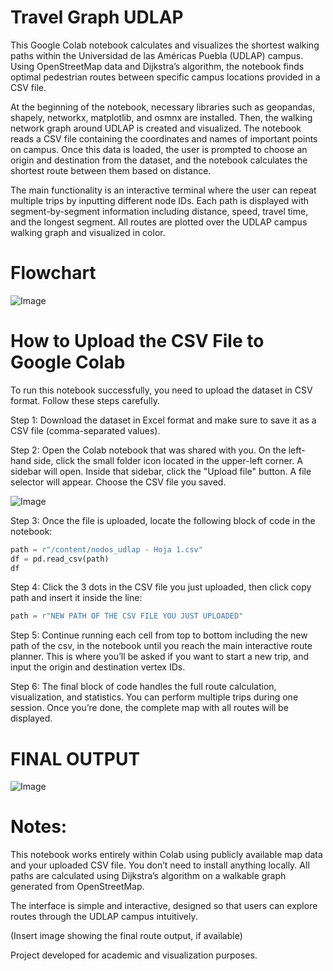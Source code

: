 # Travel Graph UDLAP


This Google Colab notebook calculates and visualizes the shortest walking paths within the Universidad de las Américas Puebla (UDLAP) campus. Using OpenStreetMap data and Dijkstra’s algorithm, the notebook finds optimal pedestrian routes between specific campus locations provided in a CSV file.

At the beginning of the notebook, necessary libraries such as geopandas, shapely, networkx, matplotlib, and osmnx are installed. Then, the walking network graph around UDLAP is created and visualized. The notebook reads a CSV file containing the coordinates and names of important points on campus. Once this data is loaded, the user is prompted to choose an origin and destination from the dataset, and the notebook calculates the shortest route between them based on distance.

The main functionality is an interactive terminal where the user can repeat multiple trips by inputting different node IDs. Each path is displayed with segment-by-segment information including distance, speed, travel time, and the longest segment. All routes are plotted over the UDLAP campus walking graph and visualized in color.

# Flowchart

![Image](https://github.com/user-attachments/assets/8f801a47-a6bf-4f4a-8d68-f8f67e58c5de)

# How to Upload the CSV File to Google Colab

To run this notebook successfully, you need to upload the dataset in CSV format. Follow these steps carefully.

Step 1: Download the dataset in Excel format and make sure to save it as a CSV file (comma-separated values).

Step 2: Open the Colab notebook that was shared with you. On the left-hand side, click the small folder icon located in the upper-left corner. A sidebar will open. Inside that sidebar, click the "Upload file" button. A file selector will appear. Choose the CSV file you saved.

![Image](https://github.com/user-attachments/assets/b27e9123-cfd9-4572-95b5-6ce01f8ad66c)

Step 3: Once the file is uploaded, locate the following block of code in the notebook:

```python
path = r"/content/nodos_udlap - Hoja 1.csv"
df = pd.read_csv(path)
df
```

Step 4: Click the 3 dots in the CSV file you just uploaded, then click copy path and insert it inside the line:

```python
path = r"NEW PATH OF THE CSV FILE YOU JUST UPLOADED"
```

Step 5: Continue running each cell from top to bottom including the new path of the csv, in the notebook until you reach the main interactive route planner. This is where you’ll be asked if you want to start a new trip, and input the origin and destination vertex IDs.

Step 6: The final block of code handles the full route calculation, visualization, and statistics. You can perform multiple trips during one session. Once you’re done, the complete map with all routes will be displayed.

# FINAL OUTPUT

![Image](https://github.com/user-attachments/assets/a6aefc04-2be7-4f14-a188-3e861c880e21)

# Notes:

This notebook works entirely within Colab using publicly available map data and your uploaded CSV file. You don’t need to install anything locally. All paths are calculated using Dijkstra’s algorithm on a walkable graph generated from OpenStreetMap.

The interface is simple and interactive, designed so that users can explore routes through the UDLAP campus intuitively.

(Insert image showing the final route output, if available)

Project developed for academic and visualization purposes.

